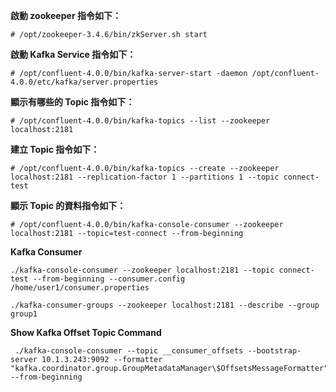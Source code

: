 **啟動 zookeeper 指令如下：**
```
# /opt/zookeeper-3.4.6/bin/zkServer.sh start 
```

**啟動 Kafka Service 指令如下：**
```
# /opt/confluent-4.0.0/bin/kafka-server-start -daemon /opt/confluent-4.0.0/etc/kafka/server.properties
```

**顯示有哪些的 Topic 指令如下：**
```
# /opt/confluent-4.0.0/bin/kafka-topics --list --zookeeper localhost:2181
```

**建立 Topic 指令如下：**
```
# /opt/confluent-4.0.0/bin/kafka-topics --create --zookeeper localhost:2181 --replication-factor 1 --partitions 1 --topic connect-test
```

**顯示 Topic 的資料指令如下：**
```
# /opt/confluent-4.0.0/bin/kafka-console-consumer --zookeeper localhost:2181 --topic=test-connect --from-beginning
```

**Kafka Consumer**
```
./kafka-console-consumer --zookeeper localhost:2181 --topic connect-test --from-beginning --consumer.config /home/user1/consumer.properties 

./kafka-consumer-groups --zookeeper localhost:2181 --describe --group group1
```

**Show Kafka Offset Topic Command**
```
 ./kafka-console-consumer --topic __consumer_offsets --bootstrap-server 10.1.3.243:9092 --formatter "kafka.coordinator.group.GroupMetadataManager\$OffsetsMessageFormatter" --from-beginning
```
